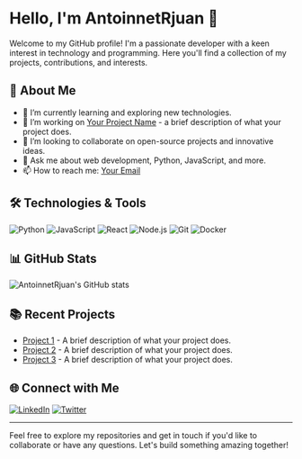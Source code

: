 # Hello, I'm AntoinnetRjuan 👋

Welcome to my GitHub profile! I'm a passionate developer with a keen interest in technology and programming. Here you'll find a collection of my projects, contributions, and interests.

## 🚀 About Me

- 🌱 I’m currently learning and exploring new technologies.
- 🔭 I’m working on [Your Project Name](link-to-your-project) - a brief description of what your project does.
- 🤝 I’m looking to collaborate on open-source projects and innovative ideas.
- 💬 Ask me about web development, Python, JavaScript, and more.
- 📫 How to reach me: [Your Email](mailto:your.email@example.com)

## 🛠️ Technologies & Tools

![Python](https://img.shields.io/badge/-Python-3776AB?style=flat&logo=python&logoColor=white)
![JavaScript](https://img.shields.io/badge/-JavaScript-F7DF1E?style=flat&logo=javascript&logoColor=black)
![React](https://img.shields.io/badge/-React-61DAFB?style=flat&logo=react&logoColor=black)
![Node.js](https://img.shields.io/badge/-Node.js-339933?style=flat&logo=node.js&logoColor=white)
![Git](https://img.shields.io/badge/-Git-F05032?style=flat&logo=git&logoColor=white)
![Docker](https://img.shields.io/badge/-Docker-2496ED?style=flat&logo=docker&logoColor=white)

## 📊 GitHub Stats

![AntoinnetRjuan's GitHub stats](https://github-readme-stats.vercel.app/api?username=AntoinnetRjuan&show_icons=true&theme=radical)

## 📚 Recent Projects

- [Project 1](link-to-your-project) - A brief description of what your project does.
- [Project 2](link-to-your-project) - A brief description of what your project does.
- [Project 3](link-to-your-project) - A brief description of what your project does.

## 🌐 Connect with Me

[![LinkedIn](https://img.shields.io/badge/-LinkedIn-0077B5?style=flat&logo=linkedin&logoColor=white)](https://www.linkedin.com/in/yourprofile/)
[![Twitter](https://img.shields.io/badge/-Twitter-1DA1F2?style=flat&logo=twitter&logoColor=white)](https://twitter.com/yourprofile/)

---

Feel free to explore my repositories and get in touch if you'd like to collaborate or have any questions. Let's build something amazing together!
